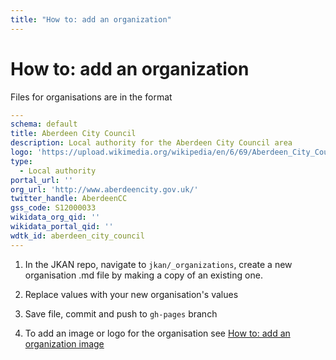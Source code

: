 ```yaml
---
title: "How to: add an organization"
---
```


# How to: add an organization

Files for organisations are in the format
```yaml
---
schema: default
title: Aberdeen City Council
description: Local authority for the Aberdeen City Council area
logo: 'https://upload.wikimedia.org/wikipedia/en/6/69/Aberdeen_City_Council_logo.svg'
type:
  - Local authority
portal_url: ''
org_url: 'http://www.aberdeencity.gov.uk/'
twitter_handle: AberdeenCC
gss_code: S12000033
wikidata_org_qid: ''
wikidata_portal_qid: ''
wdtk_id: aberdeen_city_council
---
```


1. In the JKAN repo, navigate to `jkan/_organizations`, create a new organisation .md file by making a copy of an existing one.

2. Replace values with your new organisation's values

3. Save file, commit and push to `gh-pages` branch 

4. To add an image or logo for the organisation see [How to: add an organization image](../how-to-add-an-organization-image.md)


